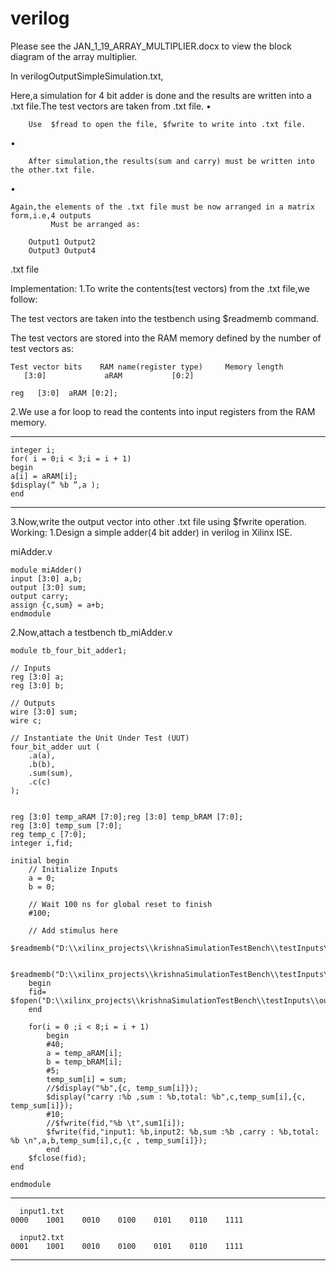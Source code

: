# verilog


Please see the JAN_1_19_ARRAY_MULTIPLIER.docx to view the block diagram of the array multiplier.



In verilogOutputSimpleSimulation.txt,

Here,a simulation for 4 bit adder is done and the results are written into a .txt file.The test vectors are taken from .txt file.
•	
			
		Use  $fread to open the file, $fwrite to write into .txt file.
•		

		After simulation,the results(sum and carry) must be written into the other.txt file.
•		

	Again,the elements of the .txt file must be now arranged in a matrix form,i.e,4 outputs
             Must be arranged as:

		Output1	Output2
		Output3	Output4
                                                    
.txt file


Implementation:
1.To write the contents(test vectors) from the .txt file,we follow:

The test vectors are taken into the testbench using  $readmemb command.

The test vectors are stored into the RAM memory defined by the number of test vectors as:

	Test vector bits	RAM name(register type)		Memory length
	   [3:0] 			 aRAM			[0:2]
	
	reg   [3:0]  aRAM [0:2];

2.We use a for loop to read the contents into input registers from the RAM memory.
******************************************************************************

	integer i;
	for( i = 0;i < 3;i = i + 1)
	begin
	a[i] = aRAM[i];
	$display(“ %b ”,a );  
	end
*************************************************************************************
3.Now,write the output vector into other .txt file using $fwrite operation.
Working:
1.Design a simple adder(4 bit adder) in verilog in Xilinx ISE.


miAdder.v

    module miAdder()
    input [3:0] a,b;
    output [3:0] sum;
    output carry;
    assign {c,sum} = a+b;
    endmodule
    
2.Now,attach a testbench tb_miAdder.v   


    module tb_four_bit_adder1;

	// Inputs
	reg [3:0] a;
	reg [3:0] b;

	// Outputs
	wire [3:0] sum;
	wire c;

	// Instantiate the Unit Under Test (UUT)
	four_bit_adder uut (
		.a(a), 
		.b(b), 
		.sum(sum), 
		.c(c)
	);


	reg [3:0] temp_aRAM [7:0];reg [3:0] temp_bRAM [7:0];
	reg [3:0] temp_sum [7:0];
	reg temp_c [7:0];
	integer i,fid;
	
	initial begin
		// Initialize Inputs
		a = 0;
		b = 0;

		// Wait 100 ns for global reset to finish
		#100;
        
		// Add stimulus here
		$readmemb("D:\\xilinx_projects\\krishnaSimulationTestBench\\testInputs\\input1.txt",temp_aRAM);
		
		$readmemb("D:\\xilinx_projects\\krishnaSimulationTestBench\\testInputs\\input2.txt",temp_bRAM);
		begin
		fid= $fopen("D:\\xilinx_projects\\krishnaSimulationTestBench\\testInputs\\output1.txt","w");
		end		
		
		for(i = 0 ;i < 8;i = i + 1)
			begin
			#40;
			a = temp_aRAM[i];
			b = temp_bRAM[i];
			#5;
			temp_sum[i] = sum;
			//$display("%b",{c, temp_sum[i]});
			$display("carry :%b ,sum : %b,total: %b",c,temp_sum[i],{c, temp_sum[i]});
			#10;
			//$fwrite(fid,"%b \t",sum1[i]);
			$fwrite(fid,"input1: %b,input2: %b,sum :%b ,carry : %b,total: %b \n",a,b,temp_sum[i],c,{c , temp_sum[i]});
			end		
		$fclose(fid);
	end
      
    endmodule
    
*********************************************************************************

      input1.txt
    0000	1001	0010	0100	0101	0110	1111

      input2.txt
    0001	1001	0010	0100	0101	0110	1111
*********************************************************************************** 
